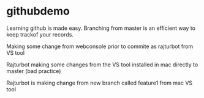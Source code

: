 # githubdemo

Learning github is made  easy. Branching from master is an efficient way to keep trackof your records.

Making some change from webconsole prior to commite as rajturbot from VS tool

Rajturbot making some changes from the VS tool installed in mac directly to master (bad practice)

Rajturbot is making change from new branch called feature1 from mac VS tool

